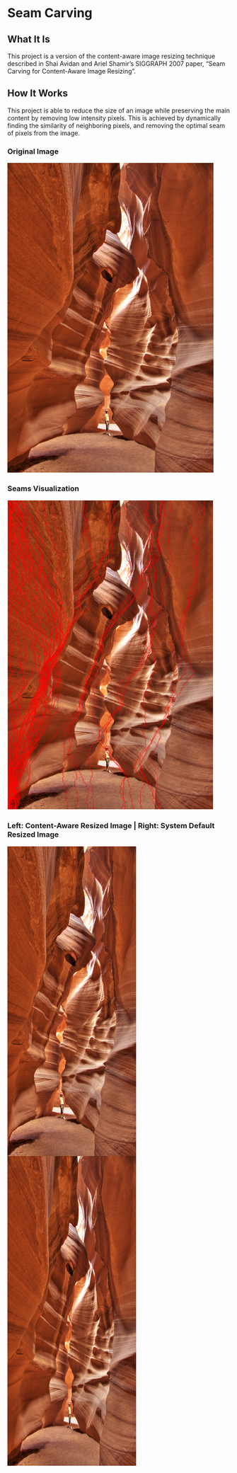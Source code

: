 # Seam Carving 
## What It Is
This project is a version of the content-aware image resizing technique described in
Shai Avidan and Ariel Shamir’s SIGGRAPH 2007 paper, “Seam Carving for Content-Aware Image Resizing”.
## How It Works
This project is able to reduce the size of an image while preserving the main content by removing low intensity pixels. This is achieved by dynamically finding the similarity of neighboring pixels, and removing the optimal seam of pixels from the image.

### Original Image
<img src="images/antelope.jpg" alt="original image" height="700">


### Seams Visualization
<img src="images/seams.png" height="700">


### Left: Content-Aware Resized Image | Right: System Default Resized Image
<img align="left" src="images/my_antelope.png" height="700">
<img align="left" src="images/antelope_resize.png" height="700">
